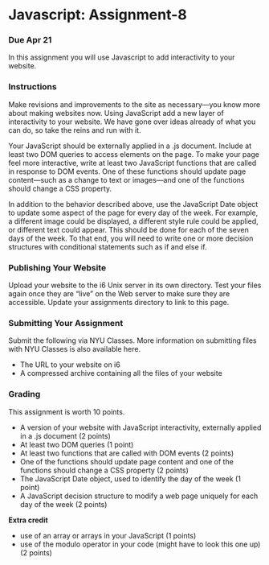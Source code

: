 # Javascript: Assignment-8
### Due Apr 21

In this assignment you will use Javascript to add interactivity to your website.

### Instructions

Make revisions and improvements to the site as necessary—you know more about making websites now. Using JavaScript add a new layer of interactivity to your website. We have gone over ideas already of what you can do, so take the reins and run with it.

Your JavaScript should be externally applied in a .js document. Include at least two DOM queries to access elements on the page. To make your page feel more interactive, write at least two JavaScript functions that are called in response to DOM events. One of these functions should update page content—such as a change to text or images—and one of the functions should change a CSS property.

In addition to the behavior described above, use the JavaScript Date object to update some aspect of the page for every day of the week. For example, a different image could be displayed, a different style rule could be applied, or different text could appear. This should be done for each of the seven days of the week. To that end, you will need to write one or more decision structures with conditional statements such as if and else if.

### Publishing Your Website
Upload your website to the i6 Unix server in its own directory. Test your files again once they are “live” on the Web server to make sure they are accessible. Update your assignments directory to link to this page.

### Submitting Your Assignment
Submit the following via NYU Classes. More information on submitting files with NYU Classes is also available here.

- The URL to your website on i6
- A compressed archive containing all the files of your website

### Grading
This assignment is worth 10 points.

- A version of your website with JavaScript interactivity, externally applied in a .js document (2 points)
- At least two DOM queries (1 point)
- At least two functions that are called with DOM events (2 points)
- One of the functions should update page content and one of the functions should change a CSS property (2 points)
- The JavaScript Date object, used to identify the day of the week (1 point)
- A JavaScript decision structure to modify a web page uniquely for each day of the week (2 points)

**Extra credit**
- use of an array or arrays in your JavaScript (1 points)
- use of the modulo operator in your code (might have to look this one up) (2 points)
